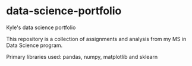 # data-science-portfolio
Kyle's data science portfolio

This repository is a collection of assignments and analysis from my MS in Data Science program.

Primary libraries used: pandas, numpy, matplotlib and sklearn
